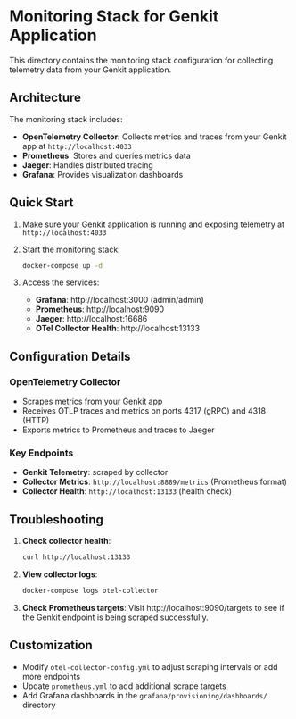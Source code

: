 # Monitoring Stack for Genkit Application

This directory contains the monitoring stack configuration for collecting telemetry data from your Genkit application.

## Architecture

The monitoring stack includes:
- **OpenTelemetry Collector**: Collects metrics and traces from your Genkit app at `http://localhost:4033`
- **Prometheus**: Stores and queries metrics data
- **Jaeger**: Handles distributed tracing
- **Grafana**: Provides visualization dashboards

## Quick Start

1. Make sure your Genkit application is running and exposing telemetry at `http://localhost:4033`

2. Start the monitoring stack:
   ```bash
   docker-compose up -d
   ```

3. Access the services:
   - **Grafana**: http://localhost:3000 (admin/admin)
   - **Prometheus**: http://localhost:9090
   - **Jaeger**: http://localhost:16686
   - **OTel Collector Health**: http://localhost:13133

## Configuration Details

### OpenTelemetry Collector
- Scrapes metrics from your Genkit app
- Receives OTLP traces and metrics on ports 4317 (gRPC) and 4318 (HTTP)
- Exports metrics to Prometheus and traces to Jaeger

### Key Endpoints
- **Genkit Telemetry**: scraped by collector
- **Collector Metrics**: `http://localhost:8889/metrics` (Prometheus format)
- **Collector Health**: `http://localhost:13133` (health check)

## Troubleshooting

1. **Check collector health**:
   ```bash
   curl http://localhost:13133
   ```

2. **View collector logs**:
   ```bash
   docker-compose logs otel-collector
   ```

3. **Check Prometheus targets**:
   Visit http://localhost:9090/targets to see if the Genkit endpoint is being scraped successfully.

## Customization

- Modify `otel-collector-config.yml` to adjust scraping intervals or add more endpoints
- Update `prometheus.yml` to add additional scrape targets
- Add Grafana dashboards in the `grafana/provisioning/dashboards/` directory
